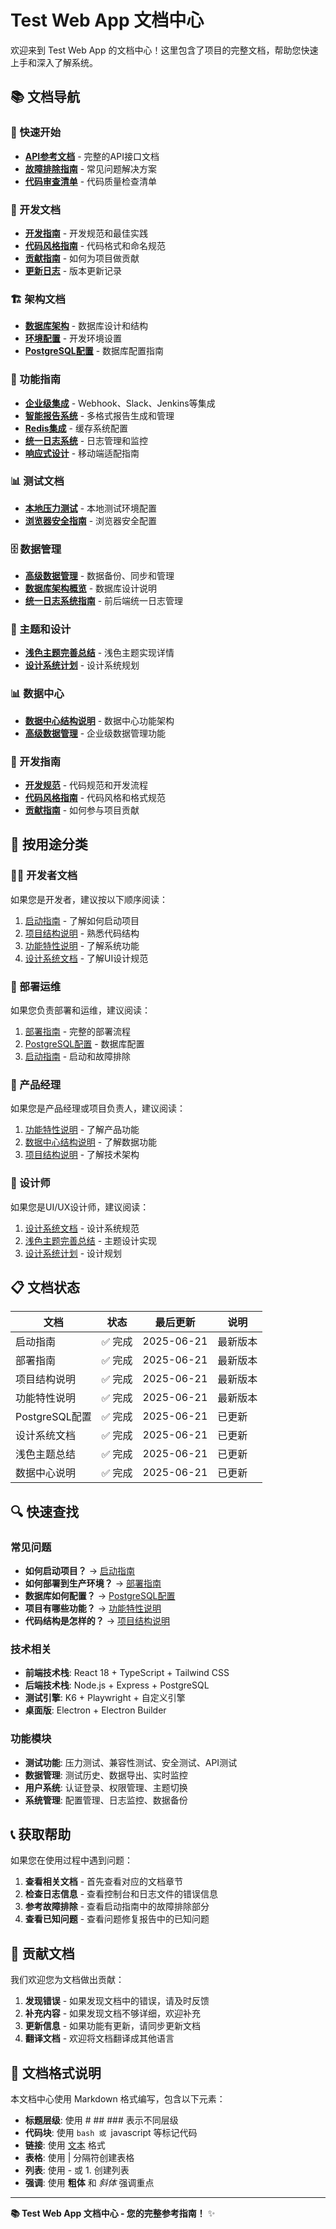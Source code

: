 # Test Web App 文档中心

欢迎来到 Test Web App 的文档中心！这里包含了项目的完整文档，帮助您快速上手和深入了解系统。

## 📚 文档导航

### 🚀 快速开始
- [**API参考文档**](API_REFERENCE.md) - 完整的API接口文档
- [**故障排除指南**](TROUBLESHOOTING.md) - 常见问题解决方案
- [**代码审查清单**](CODE_REVIEW_CHECKLIST.md) - 代码质量检查清单

### 📖 开发文档
- [**开发指南**](DEVELOPMENT_GUIDELINES.md) - 开发规范和最佳实践
- [**代码风格指南**](CODE_STYLE.md) - 代码格式和命名规范
- [**贡献指南**](CONTRIBUTING.md) - 如何为项目做贡献
- [**更新日志**](CHANGELOG.md) - 版本更新记录

### 🏗️ 架构文档
- [**数据库架构**](DATABASE_SCHEMA.md) - 数据库设计和结构
- [**环境配置**](ENVIRONMENT_SETUP.md) - 开发环境设置
- [**PostgreSQL配置**](POSTGRESQL_SETUP.md) - 数据库配置指南

### 🔗 功能指南
- [**企业级集成**](ENTERPRISE_INTEGRATIONS.md) - Webhook、Slack、Jenkins等集成
- [**智能报告系统**](INTELLIGENT_REPORTS.md) - 多格式报告生成和管理
- [**Redis集成**](REDIS_INTEGRATION.md) - 缓存系统配置
- [**统一日志系统**](UNIFIED_LOGGING.md) - 日志管理和监控
- [**响应式设计**](RESPONSIVE_DESIGN_GUIDELINES.md) - 移动端适配指南

### 📊 测试文档
- [**本地压力测试**](LOCAL_STRESS_TEST.md) - 本地测试环境配置
- [**浏览器安全指南**](browser-security-guide.md) - 浏览器安全配置

### 🗄️ 数据管理
- [**高级数据管理**](ADVANCED_DATA_MANAGEMENT.md) - 数据备份、同步和管理
- [**数据库架构概览**](database-architecture-overview.md) - 数据库设计说明
- [**统一日志系统指南**](UNIFIED_LOGGING.md) - 前后端统一日志管理

### 🎨 主题和设计
- [**浅色主题完善总结**](浅色主题完善总结.md) - 浅色主题实现详情
- [**设计系统计划**](design-system-plan.md) - 设计系统规划

### 📊 数据中心
- [**数据中心结构说明**](数据中心结构说明.md) - 数据中心功能架构
- [**高级数据管理**](ADVANCED_DATA_MANAGEMENT.md) - 企业级数据管理功能

### 🔧 开发指南
- [**开发规范**](DEVELOPMENT_GUIDELINES.md) - 代码规范和开发流程
- [**代码风格指南**](CODE_STYLE.md) - 代码风格和格式规范
- [**贡献指南**](CONTRIBUTING.md) - 如何参与项目贡献

## 🎯 按用途分类

### 👨‍💻 开发者文档
如果您是开发者，建议按以下顺序阅读：
1. [启动指南](启动指南.md) - 了解如何启动项目
2. [项目结构说明](项目结构说明.md) - 熟悉代码结构
3. [功能特性说明](功能特性说明.md) - 了解系统功能
4. [设计系统文档](modern-design-system.md) - 了解UI设计规范

### 🚀 部署运维
如果您负责部署和运维，建议阅读：
1. [部署指南](部署指南.md) - 完整的部署流程
2. [PostgreSQL配置](POSTGRESQL_SETUP.md) - 数据库配置
3. [启动指南](启动指南.md) - 启动和故障排除

### 👤 产品经理
如果您是产品经理或项目负责人，建议阅读：
1. [功能特性说明](功能特性说明.md) - 了解产品功能
2. [数据中心结构说明](数据中心结构说明.md) - 了解数据功能
3. [项目结构说明](项目结构说明.md) - 了解技术架构

### 🎨 设计师
如果您是UI/UX设计师，建议阅读：
1. [设计系统文档](modern-design-system.md) - 设计系统规范
2. [浅色主题完善总结](浅色主题完善总结.md) - 主题设计实现
3. [设计系统计划](design-system-plan.md) - 设计规划

## 📋 文档状态

| 文档 | 状态 | 最后更新 | 说明 |
|------|------|----------|------|
| 启动指南 | ✅ 完成 | 2025-06-21 | 最新版本 |
| 部署指南 | ✅ 完成 | 2025-06-21 | 最新版本 |
| 项目结构说明 | ✅ 完成 | 2025-06-21 | 最新版本 |
| 功能特性说明 | ✅ 完成 | 2025-06-21 | 最新版本 |
| PostgreSQL配置 | ✅ 完成 | 2025-06-21 | 已更新 |
| 设计系统文档 | ✅ 完成 | 2025-06-21 | 已更新 |
| 浅色主题总结 | ✅ 完成 | 2025-06-21 | 已更新 |
| 数据中心说明 | ✅ 完成 | 2025-06-21 | 已更新 |

## 🔍 快速查找

### 常见问题
- **如何启动项目？** → [启动指南](启动指南.md)
- **如何部署到生产环境？** → [部署指南](部署指南.md)
- **数据库如何配置？** → [PostgreSQL配置](POSTGRESQL_SETUP.md)
- **项目有哪些功能？** → [功能特性说明](功能特性说明.md)
- **代码结构是怎样的？** → [项目结构说明](项目结构说明.md)

### 技术相关
- **前端技术栈**: React 18 + TypeScript + Tailwind CSS
- **后端技术栈**: Node.js + Express + PostgreSQL
- **测试引擎**: K6 + Playwright + 自定义引擎
- **桌面版**: Electron + Electron Builder

### 功能模块
- **测试功能**: 压力测试、兼容性测试、安全测试、API测试
- **数据管理**: 测试历史、数据导出、实时监控
- **用户系统**: 认证登录、权限管理、主题切换
- **系统管理**: 配置管理、日志监控、数据备份

## 📞 获取帮助

如果您在使用过程中遇到问题：

1. **查看相关文档** - 首先查看对应的文档章节
2. **检查日志信息** - 查看控制台和日志文件的错误信息
3. **参考故障排除** - 查看启动指南中的故障排除部分
4. **查看已知问题** - 查看问题修复报告中的已知问题

## 🤝 贡献文档

我们欢迎您为文档做出贡献：

1. **发现错误** - 如果发现文档中的错误，请及时反馈
2. **补充内容** - 如果发现文档不够详细，欢迎补充
3. **更新信息** - 如果功能有更新，请同步更新文档
4. **翻译文档** - 欢迎将文档翻译成其他语言

## 📄 文档格式说明

本文档中心使用 Markdown 格式编写，包含以下元素：

- **标题层级**: 使用 # ## ### 表示不同层级
- **代码块**: 使用 ```bash 或 ```javascript 等标记代码
- **链接**: 使用 [文本](链接) 格式
- **表格**: 使用 | 分隔符创建表格
- **列表**: 使用 - 或 1. 创建列表
- **强调**: 使用 **粗体** 和 *斜体* 强调重点

---

**📚 Test Web App 文档中心 - 您的完整参考指南！** ✨
